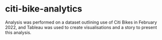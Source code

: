 # citi-bike-analytics
Analysis was performed on a dataset outlining use of Citi Bikes in February 2022, and Tableau was used to create visualisations and a story to present this analysis.
